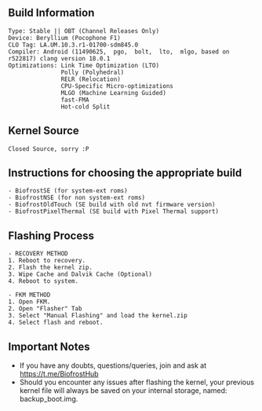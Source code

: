 ## Build Information

```
Type: Stable || OBT (Channel Releases Only)
Device: Beryllium (Pocophone F1)
CLO Tag: LA.UM.10.3.r1-01700-sdm845.0
Compiler: Android (11490625,  pgo,  bolt,  lto,  mlgo, based on r522817) clang version 18.0.1
Optimizations: Link Time Optimization (LTO)
               Polly (Polyhedral)
               RELR (Relocation) 
               CPU-Specific Micro-optimizations
               MLGO (Machine Learning Guided)
               fast-FMA
               Hot-cold Split
```

## Kernel Source

```
Closed Source, sorry :P
```

## Instructions for choosing the appropriate build 

```
- BiofrostSE (for system-ext roms)
- BiofrostNSE (for non system-ext roms)
- BiofrostOldTouch (SE build with old nvt firmware version)
- BiofrostPixelThermal (SE build with Pixel Thermal support)
```

## Flashing Process
```
- RECOVERY METHOD
1. Reboot to recovery.
2. Flash the kernel zip.
3. Wipe Cache and Dalvik Cache (Optional)
4. Reboot to system.

- FKM METHOD
1. Open FKM.
2. Open "Flasher" Tab
3. Select "Manual Flashing" and load the kernel.zip
4. Select flash and reboot.
```

## Important Notes
- If you have any doubts, questions/queries, join and ask at https://t.me/BiofrostHub
- Should you encounter any issues after flashing the kernel, your previous kernel file will always be saved on your internal storage, named: backup_boot.img.
